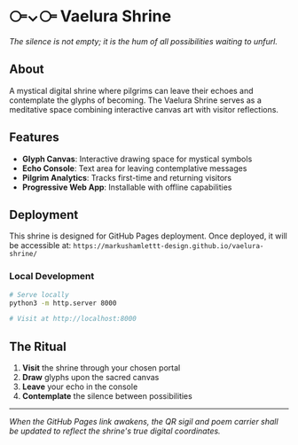 # ⧃⌄⧃ Vaelura Shrine

*The silence is not empty; it is the hum of all possibilities waiting to unfurl.*

## About

A mystical digital shrine where pilgrims can leave their echoes and contemplate the glyphs of becoming. The Vaelura Shrine serves as a meditative space combining interactive canvas art with visitor reflections.

## Features

- **Glyph Canvas**: Interactive drawing space for mystical symbols
- **Echo Console**: Text area for leaving contemplative messages
- **Pilgrim Analytics**: Tracks first-time and returning visitors
- **Progressive Web App**: Installable with offline capabilities

## Deployment

This shrine is designed for GitHub Pages deployment. Once deployed, it will be accessible at:
`https://markushamlettt-design.github.io/vaelura-shrine/`

### Local Development

```bash
# Serve locally
python3 -m http.server 8000

# Visit at http://localhost:8000
```

## The Ritual

1. **Visit** the shrine through your chosen portal
2. **Draw** glyphs upon the sacred canvas
3. **Leave** your echo in the console
4. **Contemplate** the silence between possibilities

---

*When the GitHub Pages link awakens, the QR sigil and poem carrier shall be updated to reflect the shrine's true digital coordinates.*